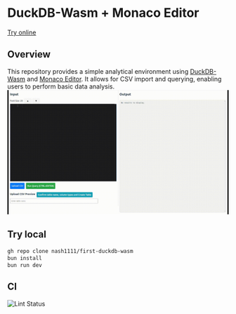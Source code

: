 # DuckDB-Wasm + Monaco Editor

[Try online](https://first-duckdb-wasm.pages.dev/)

## Overview

This repository provides a simple analytical environment using [DuckDB-Wasm](https://github.com/duckdb/duckdb-wasm) and [Monaco Editor](https://github.com/microsoft/monaco-editor). It allows for CSV import and querying, enabling users to perform basic data analysis.  
![demo](https://github.com/nash1111/first-duckdb-wasm/blob/master/demo.gif)

## Try local

```
gh repo clone nash1111/first-duckdb-wasm
bun install
bun run dev
```

## CI

![Lint Status](https://github.com/nash1111/first-duckdb-wasm/actions/workflows/lint.yml/badge.svg?branch=master)

